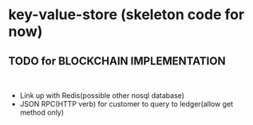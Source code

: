 # key-value-store (skeleton code for now)

## TODO for BLOCKCHAIN IMPLEMENTATION
</br>
<ul>
  <li> Link up with Redis(possible other nosql database)</li>
  <li> JSON RPC(HTTP verb) for customer to query to ledger(allow get method only)</li>
</ul>
